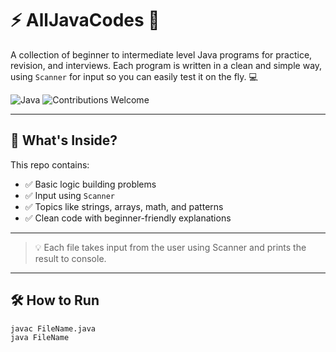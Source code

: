 # ⚡ AllJavaCodes 🚀
A collection of beginner to intermediate level Java programs for practice, revision, and interviews. Each program is written in a clean and simple way, using `Scanner` for input so you can easily test it on the fly. 💻

![Java](https://img.shields.io/badge/Made%20With-Java-blue?style=for-the-badge&logo=java)
![Contributions Welcome](https://img.shields.io/badge/Contributions-Welcome-28a745?style=for-the-badge)

---

## 🧠 What's Inside?

This repo contains:
- ✅ Basic logic building problems
- ✅ Input using `Scanner`
- ✅ Topics like strings, arrays, math, and patterns
- ✅ Clean code with beginner-friendly explanations

---
> 💡 Each file takes input from the user using Scanner and prints the result to console.
---

## 🛠️ How to Run

```bash
javac FileName.java
java FileName
